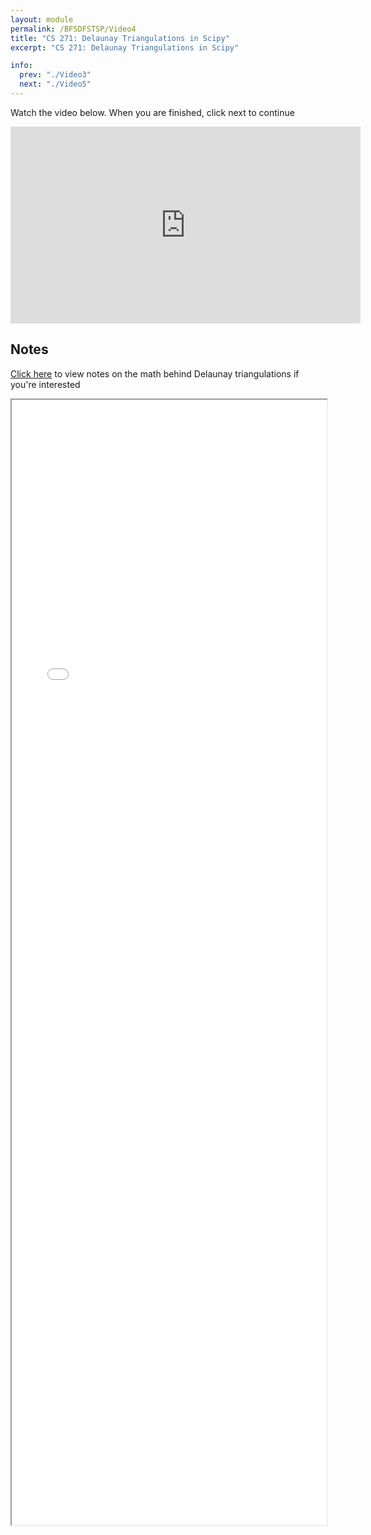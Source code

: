 ```yaml
---
layout: module
permalink: /BFSDFSTSP/Video4
title: "CS 271: Delaunay Triangulations in Scipy"
excerpt: "CS 271: Delaunay Triangulations in Scipy"

info:
  prev: "./Video3"
  next: "./Video5"
---
```


Watch the video below.  When you are finished, click next to continue

<iframe width="560" height="315" src="https://www.youtube.com/embed/6ISdLBV8fEw?si=Z1jfhakCbYmc_Rp-" title="YouTube video player" frameborder="0" allow="accelerometer; autoplay; clipboard-write; encrypted-media; gyroscope; picture-in-picture; web-share" allowfullscreen></iframe>

<h2>Notes</h2>

<a href = "https://compsci290-s2016.github.io/CoursePage/Lectures/3_SegmentIntersection_Circumcenter/#circumcenters">Click here</a> to view notes on the math behind Delaunay triangulations if you're interested

<iframe src="../images/BFSDFSTSP/Delaunay.html" width="100%" height=1800></iframe>